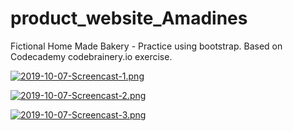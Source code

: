 # product_website_Amadines
Fictional Home Made Bakery - Practice using bootstrap.  Based on Codecademy codebrainery.io exercise.

[![2019-10-07-Screencast-1.png](https://i.postimg.cc/fbLGDCLx/2019-10-07-Screencast-1.png)](https://postimg.cc/jDpghzy5)

[![2019-10-07-Screencast-2.png](https://i.postimg.cc/6qjRJB1V/2019-10-07-Screencast-2.png)](https://postimg.cc/zHh3TYN3)

[![2019-10-07-Screencast-3.png](https://i.postimg.cc/T1zdWSyM/2019-10-07-Screencast-3.png)](https://postimg.cc/ctcypFMX)
